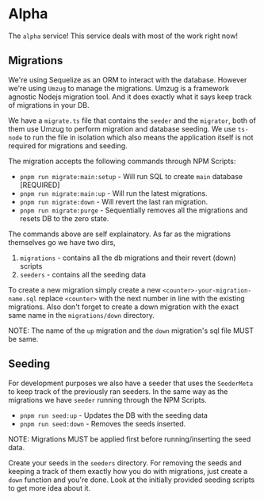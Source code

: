 # Alpha

The `alpha` service! This service deals with most of the work right now!

## Migrations

We're using Sequelize as an ORM to interact with the database. However we're using `Umzug` to manage the migrations. Umzug is a framework agnostic Nodejs migration tool. And it does exactly what it says keep track of migrations in your DB.

We have a `migrate.ts` file that contains the `seeder` and the `migrator`, both of them use Umzug to perform migration and database seeding. We use `ts-node` to run the file in isolation which also means the application itself is not required for migrations and seeding.

The migration accepts the following commands through NPM Scripts:

- `pnpm run migrate:main:setup` - Will run SQL to create `main` database [REQUIRED]
- `pnpm run migrate:main:up` - Will run the latest migrations.
- `pnpm run migrate:down` - Will revert the last ran migration.
- `pnpm run migrate:purge` - Sequentially removes all the migrations and resets DB to the zero state.

The commands above are self explainatory. As far as the migrations themselves go we have two dirs,

1. `migrations` - contains all the db migrations and their revert (down) scripts
2. `seeders` - contains all the seeding data

To create a new migration simply create a new `<counter>-your-migration-name.sql` replace `<counter>` with the next number in line with the existing migrations. Also don't forget to create a down migration with the exact same name in the `migrations/down` directory.

NOTE: The name of the `up` migration and the `down` migration's sql file MUST be same.

## Seeding

For development purposes we also have a seeder that uses the `SeederMeta` to keep track of the previously ran seeders. In the same way as the migrations we have `seeder` running through the NPM Scripts.

- `pnpm run seed:up` - Updates the DB with the seeding data
- `pnpm run seed:down` - Removes the seeds inserted.

NOTE: Migrations MUST be applied first before running/inserting the seed data.

Create your seeds in the `seeders` directory. For removing the seeds and keeping a track of them exactly how you do with migrations, just create a `down` function and you're done. Look at the initially provided seeding scripts to get more idea about it.
